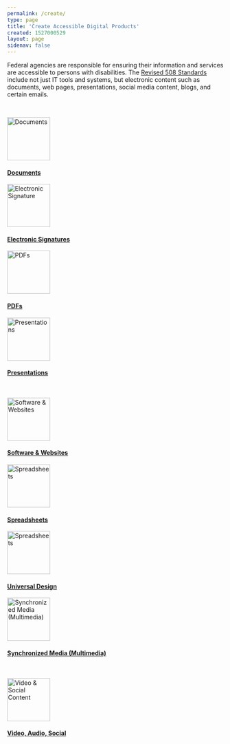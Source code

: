 ```yaml
---
permalink: /create/
type: page
title: 'Create Accessible Digital Products'
created: 1527000529
layout: page
sidenav: false
---
```


Federal agencies are responsible for ensuring their information and services are accessible to persons with disabilities. The [Revised 508 Standards][1] include not just IT tools and systems, but electronic content such as documents, web pages, presentations, social media content, blogs, and certain emails.

&nbsp;

<div class="row nopadding">
  <div class="col-lg-3">
    <div class="col-lg-12 clearfix text-center">
      <a href="/create/documents"><img alt="Documents" src="/sites/all/themes/508retheme/images/icons/pencil-white.png" style="width:100px;" title="Documents" /></a>
    </div>
<div class="col-lg-12 clearfix text-center">
      <h4>
        <a href="/create/documents">Documents</a>
      </h4>
    </div>
  </div>
  
  <div class="col-lg-3">
    <div class="col-lg-12 clearfix text-center">
      <a href="/create/electronic-signatures"><img alt="Electronic Signature" src="/sites/all/themes/508retheme/images/icons/pencil-white.png" style="width:100px;" title="Electronic Signatures" /></a>
    </div>
<div class="col-lg-12 clearfix text-center">
      <h4>
        <a href="/create/electronic-signatures">Electronic Signatures</a>
      </h4>
    </div>
  </div>
  
  <div class="col-lg-3">
    <div class="col-lg-12 clearfix text-center">
      <a href="/create/pdfs"><img alt="PDFs" src="/sites/all/themes/508retheme/images/icons/pencil-white.png" style="width:100px;" title="PDFs" /></a>
    </div>
<div class="col-lg-12 clearfix text-center">
      <h4>
        <a href="/create/pdfs">PDFs</a>
      </h4>
    </div>
  </div>
  
  <div class="col-lg-3">
    <div class="col-lg-12 clearfix text-center">
      <a href="/create/presentations"><img alt="Presentations" src="/sites/all/themes/508retheme/images/icons/pencil-white.png" style="width:100px;" title="Presentations" /></a>
    </div>
<div class="col-lg-12 clearfix text-center">
      <h4>
        <a href="/create/presentations">Presentations</a>
      </h4>
    </div>
  </div>
</div>

&nbsp;

<div class="row nopadding">
  <div class="col-lg-3">
    <div class="col-lg-12 clearfix text-center">
      <a href="/create/software-websites"><img alt="Software & Websites" src="/sites/all/themes/508retheme/images/icons/pencil-white.png" style="width:100px;" title="Software & Websites" /></a>
    </div>
<div class="col-lg-12 clearfix text-center">
      <h4>
        <a href="/create/software-websites">Software & Websites</a>
      </h4>
    </div>
  </div>
  
  <div class="col-lg-3">
    <div class="col-lg-12 clearfix text-center">
      <a href="/create/spreadsheets"><img alt="Spreadsheets" src="/sites/all/themes/508retheme/images/icons/pencil-white.png" style="width:100px;" title="Spreadsheets" /></a>
    </div>
<div class="col-lg-12 clearfix text-center">
      <h4>
        <a href="/create/spreadsheets">Spreadsheets</a>
      </h4>
    </div>
  </div>
  
  <div class="col-lg-3">
    <div class="col-lg-12 clearfix text-center">
      <a href="/create/universal-design"><img alt="Spreadsheets" src="/sites/all/themes/508retheme/images/icons/pencil-white.png" style="width:100px;" title="Universal Design" /></a>
    </div>
<div class="col-lg-12 clearfix text-center">
      <h4>
        <a href="/create/universal-design">Universal Design</a>
      </h4>
    </div>
  </div>
  
  <div class="col-lg-3">
    <div class="col-lg-12 clearfix text-center">
      <a href="/create/synchronized-media"><img alt="Synchronized Media (Multimedia)" src="sites/default/files/sync-media.png" style="width:100px;" title="Synchronized Media (Multimedia)" /></a>
    </div>
<div class="col-lg-12 clearfix text-center">
      <h4>
        <a href="/create/synchronized-media">Synchronized Media (Multimedia)</a>
      </h4>
    </div>
  </div>
</div>

&nbsp;

<div class="row nopadding">
  <div class="col-lg-3">
    <div class="col-lg-12 clearfix text-center">
      <a href="/create/video-social"><img alt="Video & Social Content" src="/sites/all/themes/508retheme/images/icons/pencil-white.png" style="width:100px;" title="Video & Social Content" /></a>
    </div>
<div class="col-lg-12 clearfix text-center">
      <h4>
        <a href="/create/video-social">Video, Audio, Social</a>
      </h4>
    </div>
  </div>
</div>

 [1]: https://www.access-board.gov/guidelines-and-standards/communications-and-it/about-the-ict-refresh/final-rule/text-of-the-standards-and-guidelines
